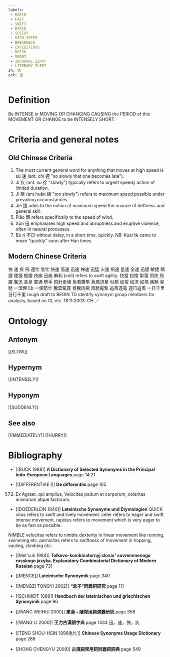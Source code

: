 ```yaml
---
labels: 
 - RAPID
 - FAST
 - SWIFT
 - RAPID
 - SPEEDY
 - HIGH-SPEED
 - BREAKNECK
 - EXPEDITIOUS
 - BRISK
 - SMART
 - INFORMAL ZIPPY
 - LITERARY FLEET
zh: 快
och: 速
---
```


# Definition
Be INTENSE in MOVING OR CHANGING CAUSING the PERIOD of this MOVEMENT OR CHANGE to be INTENSELY SHORT.
# Criteria and general notes
## Old Chinese Criteria
1. The most current general word for anything that moves at high speed is sù 速 (ant. chí 遲 "so slowly that one becomes late").
2. Jí 疾 (ant. xú 徐 "slowly") typically refers to urgent speedy action of limited duration.
3. Jí 亟 (ant huǎn 緩 "too slowly") refers to maximum speed possible under prevailing circumstances.
4. Jíé 捷 adds to the notion of maximum speed the nuance of deftness and general skill.
5. Piāo 飄 refers specifically to the speed of wind.
6. Xùn 迅 emphasises high speed and abruptness and eruptive violence, often in natural processes.
7. Bù rì 不日 without delay, in a short time, quickly.
NB: Kuài 快 came to mean "quickly" soon after Han times.
## Modern Chinese Criteria
快
速
疾
飛
連忙
急忙
快速
高速
迅速
神速
迅猛
火速
飛速
星速
全速
迅捷
敏捷
矯捷
便捷
輕捷
快疾
迅疾
麻利 (coll) refers to swift agility.
快當
投梭
掣電
飛快
飛躍
奮迅
長足
靈通
劈手
飛針走線
急若鷹隼
急若流星
似箭
如梭
如流
如飛
疾馳
星馳
一溜煙 Eb
一個箭步
騰雲駕霧
骨騰肉飛
風馳電掣
追風逐電
逐日追風
一日千里
日行千里
rough draft to BEGIN TO identify synonym group members for analysis, based on CL etc. 18.11.2003. CH ／
# Ontology

## Antonym
[[SLOW]]
## Hypernym
[[INTENSELY]]
## Hyponym
[[SUDDENLY]]
## See also
[[IMMEDIATELY]]
[[HURRY]]
# Bibliography
- [[BUCK 1988]]
**A Dictionary of Selected Synonyms in the Principal Indo-European Languages** page 14.21

- [[DIFFERENTIAE I]]
**De differentiis** page 105
572. Ex Agraet. qui amplius, Velocitas pedum et corporum, celeritas animorum atque factorum.
- [[DOEDERLEIN 1840]]
**Lateinische Synonyme und Etymologien** 
QUICK
citus refers to swift and lively movement.
celer refers to eager and swift intense movement.
rapidus refers to movement which is very eager to be as fast as possible.

NIMBLE
velocitas refers to nimble dexterity in linear movement like running, swimming etc.
pernicitas refers to swiftness of movement in hopping, vauling, climbing etc.
- [[Mel'cuk 1984]]
**Tolkovo-kombinatornyj slovar' sovremmenogo russkogo jazyka. Explanatory Combinatorial Dictionary of Modern Russian** page 731

- [[MENGE]]
**Lateinische Synonymik** page 340

- [[MENGZI TONGYI 2002]]
**“孟子”同義詞研究** page 111

- [[SCHMIDT 1889]]
**Handbuch der lateinischen und griechischen Synonymik** page 96

- [[WANG WEIHUI 2000]]
**東漢﹣隨常用詞演變研究** page 358

- [[WANG LI 2000]]
**王力古漢語字典** page 1434
迅，速，快，疾
- [[TENG SHOU-HSIN 1996急忙]]
**Chinese Synonyms Usage Dictionary** page 288

- [[HONG CHENGYU 2009]]
**古漢語常用詞同義詞詞典** page 549
